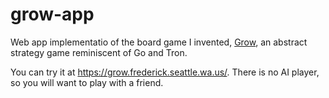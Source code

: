 # grow-app
Web app implementatio of the board game I invented, [Grow](https://github.com/fechan/grow-game), an abstract strategy game reminiscent of Go and Tron.

You can try it at https://grow.frederick.seattle.wa.us/. There is no AI player, so you will want to play with a friend.
